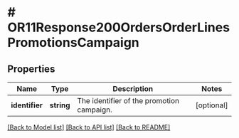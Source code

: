 # # OR11Response200OrdersOrderLinesPromotionsCampaign

## Properties

Name | Type | Description | Notes
------------ | ------------- | ------------- | -------------
**identifier** | **string** | The identifier of the promotion campaign. | [optional]

[[Back to Model list]](../../README.md#models) [[Back to API list]](../../README.md#endpoints) [[Back to README]](../../README.md)
